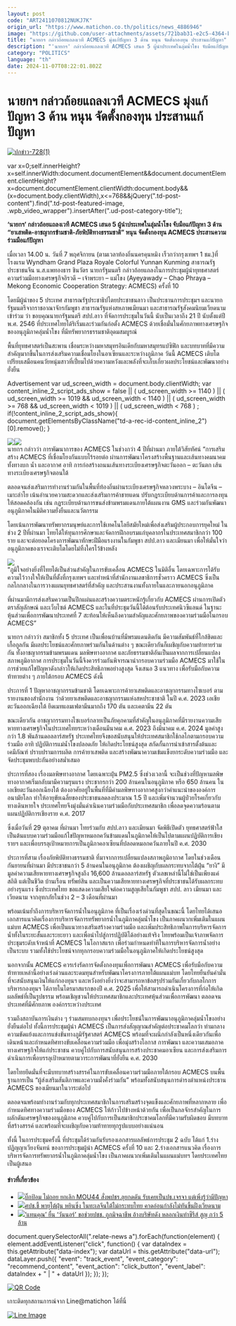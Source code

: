 ```yaml
---
layout: post
code: "ART2411070812NUKJ7K"
origin_url: "https://www.matichon.co.th/politics/news_4886946"
image: "https://github.com/user-attachments/assets/721bab31-e2c5-4364-b2b9-3f9482e6c3b6"
title: "นายกฯ กล่าวถ้อยแถลงเวที ACMECS มุ่งแก้ปัญหา 3 ด้าน หนุน จัดตั้งกองทุน ประสานแก้ปัญหา"
description: "'นายกฯ' กล่าวถ้อยแถลงเวที ACMECS เสนอ 5 ผู้นำประเทศในลุ่มน้ำโขง จับมือแก้ปัญหา 3 ด้าน “ยาเสพติด-อาชญากรข้ามชาติ-ภัยพิบัติทางธรรมชาติ\" หนุน จัดตั้งกองทุน"
category: "POLITICS"
language: "th"
date: 2024-11-07T08:22:01.802Z
---
```


# นายกฯ กล่าวถ้อยแถลงเวที ACMECS มุ่งแก้ปัญหา 3 ด้าน หนุน จัดตั้งกองทุน ประสานแก้ปัญหา

[![](https://www.matichon.co.th/wp-content/uploads/2024/11/ปกข่าว-7281-66.jpg "ปกข่าว-728(1)")](https://www.matichon.co.th/wp-content/uploads/2024/11/ปกข่าว-7281-66.jpg)

var x=0;self.innerHeight?x=self.innerWidth:document.documentElement&&document.documentElement.clientHeight?x=document.documentElement.clientWidth:document.body&&(x=document.body.clientWidth),x<=768&&jQuery(".td-post-content").find(".td-post-featured-image, .wpb\_video\_wrapper").insertAfter(".ud-post-category-title");

**‘นายกฯ’ กล่าวถ้อยแถลงเวที ACMECS เสนอ 5 ผู้นำประเทศในลุ่มน้ำโขง จับมือแก้ปัญหา 3 ด้าน “ยาเสพติด-อาชญากรข้ามชาติ-ภัยพิบัติทางธรรมชาติ” หนุน จัดตั้งกองทุน ACMECS ประสานความร่วมมือแก้ปัญหา**

เมื่อเวลา 14.00 น. วันที่ 7 พฤศจิกายน (ตามเวลาท้องถิ่นนครคุนหมิง เร็วกว่ากรุงเทพฯ 1 ชม.)ที่โรงแรม Wyndham Grand Plaza Royale Colorful Yunnan Kunming สาธารณรัฐประชาชนจีน น.ส.แพทองธาร ชินวัตร นายกรัฐมนตรี กล่าวถ้อยแถลงในการประชุมผู้นำยุทธศาสตร์ความร่วมมือทางเศรษฐกิจอิรวดี – เจ้าพระยา – แม่โขง (Ayeyawady – Chao Phraya – Mekong Economic Cooperation Strategy: ACMECS) ครั้งที่ 10

โดยมีผู้นำของ 5 ประเทศ สาธารณรัฐประชาธิปไตยประชาชนลาว เป็นประธานการประชุมฯ และนายกรัฐมนตรีจากราชอาณาจักรกัมพูชา สาธารณรัฐแห่งสหภาพเมียนมา และสาธารณรัฐสังคมนิยมเวียดนาม เข้าร่วม ว่า ขอบคุณนายกรัฐมนตรี สปป.ลาว ที่จัดการประชุมในวันนี้ นับเป็นเวลาถึง 21 ปี นับตั้งแต่ปี พ.ศ. 2546 ที่ประเทศไทยได้ริเริ่มและร่วมกันก่อตั้ง ACMECS ด้วยเชื่อมั่นในศักยภาพทางเศรษฐกิจของอนุภูมิภาคลุ่มน้ำโขง ที่มีทรัพยากรธรรมชาติอุดมสมบูรณ์

พื้นที่ยุทธศาสตร์เป็นสะพาน เชื่อมระหว่างมหาสมุทรอินเดียกับมหาสมุทรแปซิฟิก และบทบาทที่มีความสำคัญมากขึ้นในการส่งเสริมความเชื่อมโยงในอาเซียนและระหว่างภูมิภาค วันนี้ ACMECS เติบโต เปรียบเสมือนคนวัยหนุ่มสาวที่เปี่ยมไปด้วยความหวังและพลังที่จะเก็บเกี่ยวผลประโยชน์และพัฒนาอย่างยั่งยืน

Advertisement var ud\_screen\_width = document.body.clientWidth; var content\_inline\_2\_script\_ads\_show = false || ( ud\_screen\_width >= 1140 ) || ( ud\_screen\_width >= 1019 && ud\_screen\_width < 1140 ) || ( ud\_screen\_width >= 768 && ud\_screen\_width < 1019 ) || ( ud\_screen\_width < 768 ) ; if(!content\_inline\_2\_script\_ads\_show){ document.getElementsByClassName("td-a-rec-id-content\_inline\_2")\[0\].remove(); }

![](https://www.matichon.co.th/wp-content/uploads/2024/11/S__162578466.jpg)![](https://www.matichon.co.th/wp-content/uploads/2024/11/S__162578460.jpg)  
นายกฯ กล่าวว่า การพัฒนาการของ ACMECS ในช่วงกว่า 4 ปีที่ผ่านมา ภายใต้วิสัยทัศน์ “การเสริมสร้าง ACMECS ที่เชื่อมโยงกันแบบไร้รอยต่อ ผ่านการพัฒนาโครงสร้างพื้นฐานและเส้นทางคมนาคม ทั้งทางบก น้ำ และอากาศ อาทิ การก่อสร้างถนนเส้นทางระเบียงเศรษฐกิจตะวันออก – ตะวันตก เส้นทางระเบียงเศรษฐกิจตอนใต้

ตลอดจนส่งเสริมการทำงานร่วมกันในพื้นที่ท้องถิ่นผ่านระเบียงเศรษฐกิจหลวงพระบาง – อินโดจีน – เมาะลำไย เน้นอำนวยความสะดวกและส่งเสริมการค้าชายแดน ปรับกฎระเบียบด้านการค้าและการลงทุนให้สอดคล้องกัน เช่น กฎระเบียบด้านการขนส่งข้ามพรมแดนภายใต้แผนงาน GMS และร่วมกันพัฒนาอนุภูมิภาคในมิติความยั่งยืนและนวัตกรรม

โดยเน้นการพัฒนาทรัพยากรมนุษย์และการใช้เทคโนโลยีสมัยใหม่เพื่อส่งเสริมผู้ประกอบการยุคใหม่ ในช่วง 2 ปีที่ผ่านมา ไทยได้ให้ทุนการศึกษาและจัดการฝึกอบรมแก่บุคลากรในประเทศสมาชิกกว่า 100 ราย และจะต่อยอดโครงการพัฒนาทักษะฝีมือแรงงานในกัมพูชา สปป.ลาว และเมียนมา เพื่อให้มั่นใจว่าอนุภูมิภาคของเราจะเติบโตโดยไม่ทิ้งใครไว้ข้างหลัง

![](https://www.matichon.co.th/wp-content/uploads/2024/11/S__162578465.jpg)  
“ภูมิใจอย่างยิ่งที่ไทยได้เป็นส่วนสำคัญในการขับเคลื่อน ACMECS ในมิติอื่น โดยเฉพาะการได้รับความไว้วางใจให้เป็นที่ตั้งที่กรุงเทพฯ และทำหน้าที่สำนักงานเลขาธิการชั่วคราว ACMECS ซึ่งเป็นกลไกกลางในการวางแผนยุทธศาสตร์ที่สำคัญ และประสานงานทั้งภายในและภายนอกอนุภูมิภาค

ที่ผ่านมามีการส่งเสริมความเป็นปึกแผ่นและสร้างความตระหนักรู้เกี่ยวกับ ACMECS ผ่านการเปิดตัวตราสัญลักษณ์ และเว็บไซต์ ACMECS และในที่ประชุมวันนี้ได้ต้อนรับประเทศนิวซีแลนด์ ในฐานะหุ้นส่วนเพื่อการพัฒนาประเทศที่ 7 สะท้อนให้เห็นถึงความสำคัญและศักยภาพของความร่วมมือในกรอบ ACMECS”

นายกฯ กล่าวว่า สมาชิกทั้ง 5 ประเทศ เป็นเพื่อนบ้านที่มีพรมแดนติดกัน มีความสัมพันธ์ที่ใกล้ชิดและเกื้อกูลกัน มีผลประโยชน์และศักยภาพร่วมกันในด้านต่าง ๆ ขณะเดียวกันก็เผชิญกับความท้าทายร่วมกัน ทั้งอาชญากรรมข้ามพรมแดน มลพิษทางอากาศ และภัยธรรมชาติอันเป็นผลจากการเปลี่ยนแปลงสภาพภูมิอากาศ การประชุมในวันนี้จึงควรร่วมกันพิจารณานำกรอบความร่วมมือ ACMECS มาใช้ในการช่วยแก้ไขปัญหาดังกล่าวให้เกิดประสิทธิภาพอย่างสูงสุด จึงเสนอ 3 แนวทาง เพื่อรับมือกับความท้าทายต่าง ๆ ภายใต้กรอบ ACMECS ดังนี้

ประการที่ 1 ปัญหาอาชญากรรมข้ามชาติ โดยเฉพาะการค้ายาเสพติดและอาชญากรรมทางไซเบอร์ ตามรายงานของสำนักงาน ว่าด้วยยาเสพติดและอาชญากรรมแห่งสหประชาชาติ ในปี ค.ศ. 2023 เอเชียตะวันออกเฉียงใต้ ยึดเมทแอมเฟตามีนมากถึง 170 ตัน และเคตามีน 22 ตัน

ขณะเดียวกัน อาชญากรรมทางไซเบอร์กลายเป็นภัยคุกคามที่สำคัญในอนุภูมิภาคที่มีรายงานความเสียหายทางเศรษฐกิจในประเทศไทยระหว่างเดือนมีนาคม ค.ศ. 2023 ถึงมีนาคม ค.ศ. 2024 มูลค่าสูงกว่า 1.8 พันล้านดอลลาร์สหรัฐ ประเทศไทยจึงขอสนับสนุนให้ประเทศสมาชิกใช้กลไกตามกรอบความร่วมมือ อาทิ ปฏิบัติการแม่น้ำโขงปลอดภัย ให้เกิดประโยชน์สูงสุด สกัดกั้นการนำเข้าสารตั้งต้นและเคมีภัณฑ์ ปราบปรามการผลิต การค้ายาเสพติด และสร้างพัฒนาความเข้มแข็งยกระดับความร่วมมือ และจัดประชุมพบปะกันอย่างสม่ำเสมอ

ประการที่สอง เรื่องมลพิษทางอากาศ โดยเฉพาะฝุ่น PM2.5 ซึ่งช่วงเวลานี้ จะเป็นช่วงที่ปัญหามลพิษทางอากาศเริ่มกลับมามีความรุนแรง ประชากรกว่า 200 ล้านคนในอนุภูมิภาค หรือ 650 ล้านคน ในเอเชียตะวันออกเฉียงใต้ ต้องอาศัยอยู่ในพื้นที่ที่มีค่ามลพิษทางอากาศสูงกว่าคำแนะนำขององค์การอนามัยโลก ทำให้อายุขัยเฉลี่ยของประชาชนลดลงประมาณ 1.5 ปี และเพิ่มจำนวนผู้ป่วยโรคเกี่ยวกับทางเดินหายใจ ประเทศไทยจึงมุ่งมั่นดำเนินความร่วมมือกับประเทศสมาชิก เพื่อลดจุดความร้อนตามแผนปฏิบัติการเชียงราย ค.ศ. 2017

ซึ่งเมื่อวันที่ 29 ตุลาคม ที่ผ่านมา ไทยร่วมกับ สปป.ลาว และเมียนมา จัดพิธีเปิดตัว ยุทธศาสตร์ฟ้าใส เป็นต้นแบบความร่วมมือแก้ไขปัญหาหมอกควันข้ามแดนในภูมิภาคให้เป็นไปตามแผนปฏิบัติการเชียงรายฯ และเพื่อบรรลุเป้าหมายการเป็นภูมิภาคอาเซียนที่ปลอดหมอกควันภายในปี ค.ศ. 2030

ประการที่สาม เรื่องภัยพิบัติทางธรรมชาติ ที่มาจากการเปลี่ยนแปลงสภาพภูมิอากาศ โดยในช่วงเดือนกันยายนที่ผ่านมา มีประชาชนกว่า 5 ล้านคนในอนุภูมิภาค ต้องเผชิญกับผลกระทบจากไต้ฝุ่น “ยางิ” มีมูลค่าความเสียหายทางเศรษฐกิจสูงถึง 16,600 ล้านดอลลาร์สหรัฐ ตัวเลขเหล่านี้ไม่ใช่เป็นเพียงแค่สถิติ แต่เป็นชีวิต บ้านเรือน ทรัพย์สิน และเป็นความเสียหายทางเศรษฐกิจที่ประชาชนได้รับผลกระทบอย่างรุนแรง ซึ่งประเทศไทย ขอแสดงความเสียใจต่อความสูญเสียในกัมพูชา สปป. ลาว เมียนมา และเวียดนาม จากอุทกภัยในช่วง 2 – 3 เดือนที่ผ่านมา

พร้อมเน้นย้ำถึงการบริหารจัดการน้ำในอนุภูมิภาค ที่เป็นเรื่องเร่งด่วนที่สุดในขณะนี้ โดยไทยได้เสนอเอกสารแนวคิดเรื่องการบริหารจัดการทรัพยากรน้ำในภูมิภาคลุ่มน้ำโขง เป็นภาคผนวกเพิ่มเติมในแผนแม่บท ACMECS เพื่อเป็นแนวทางเสริมสร้างความร่วมมือ และเพิ่มประสิทธิภาพในการบริหารจัดการน้ำทั้งในระยะสั้นและระยะยาว และเพื่อนำไปสู่การปฏิบัติได้อย่างแท้จริง ไทยพร้อมเป็นเจ้าภาพจัดการประชุมระดับเจ้าหน้าที่ ACMECS ในโอกาสแรก เพื่อร่วมกำหนดท่าทีในการบริหารจัดการน้ำอย่างเป็นระบบ รวมทั้งใช้ประโยชน์จากทุกกรอบความร่วมมือในอนุภูมิภาคให้เกิดประโยชน์สูงสุด

นอกจากนั้น ACMECS ควรเร่งรัดการจัดตั้งกองทุนเพื่อการพัฒนา ACMECS เพื่อรับมือกับความท้าทายเหล่านี้อย่างเร่งด่วนและระดมทุนสำหรับพัฒนาโครงการภายใต้แผนแม่บท โดยไทยยืนยันคำมั่นที่จะสนับสนุนเงินให้แก่กองทุนฯ และหวังอย่างยิ่งว่าจะสามารถหาข้อสรุปร่วมกันเกี่ยวกับกลไกการบริหารกองทุนฯ ได้ภายในไตรมาสแรกของปี ค.ศ. 2025 เพื่อให้สามารถดำเนินโครงการที่ก่อให้เกิดผลลัพธ์ที่เป็นรูปธรรม พร้อมเชิญชวนให้ประเทศสมาชิกและประเทศหุ้นส่วนเพื่อการพัฒนา ตลอดจนประเทศที่มีศักยภาพ องค์กรระหว่างประเทศ

รวมถึงสถาบันการเงินต่าง ๆ ร่วมสมทบกองทุนฯ เพื่อประโยชน์ในการพัฒนาอนุภูมิภาคลุ่มน้ำโขงอย่างยั่งยืนต่อไป ทั้งนี้การประชุมผู้นำ ACMECS เป็นการส่งสัญญาณสำคัญต่อประชาคมโลกว่า ท่ามกลางความขัดแย้งและการแข่งขันทางภูมิรัฐศาสตร์ ACMECS พร้อมที่จะผนึกกำลังเป็นหนึ่งเดียวกันเพื่อเดินหน้าและกำหนดทิศทางขับเคลื่อนความร่วมมือ เพื่อมุ่งสร้างโอกาส การพัฒนา และความเสมอภาคทางเศรษฐกิจให้แก่ประชาชน ควบคู่ไปกับการสนับสนุนการสร้างประชาคมอาเซียน และการส่งเสริมการดำเนินการเพื่อบรรลุเป้าหมายตามวาระการพัฒนาที่ยั่งยืน ค.ศ. 2030

โดยไทยยึดมั่นที่จะมีบทบาทสร้างสรรค์ในการขับเคลื่อนความร่วมมือภายใต้กรอบ ACMECS บนพื้นฐานการเป็น “ผู้ส่งเสริมสันติภาพและความมั่งคั่งร่วมกัน” พร้อมทั้งสนับสนุนการดำรงตำแหน่งประธาน ACMECS ของเมียนมาในวาระต่อไป

ตลอดจนพร้อมทำงานร่วมกับทุกประเทศสมาชิกในการเสริมสร้างจุดแข็งและศักยภาพที่หลากหลาย เพื่อกำหนดทิศทางความร่วมมือของ ACMECS ให้ก้าวไปข้างหน้าด้วยกัน เพื่อเป็นกลจักรสำคัญในการผลักดันเศรษฐกิจของอนุภูมิภาค ควบคู่ไปกับการเป็นสมาชิกประชาคมโลกที่มีความรับผิดชอบ มีบทบาทที่สร้างสรรค์ และพร้อมที่จะเผชิญกับความท้าทายทุกรูปแบบอย่างแน่นอน

ทั้งนี้ ในการประชุมครั้งนี้ ที่ประชุมได้ร่วมกันรับรองเอกสารผลลัพธ์การประชุม 2 ฉบับ ได้แก่ 1.ร่างปฏิญญาเวียงจันทน์ ของการประชุมผู้นำ ACMECS ครั้งที่ 10 และ 2.ร่างเอกสารแนวคิด เรื่องการบริหารจัดการทรัพยากรน้ำในภูมิภาคลุ่มน้ำโขง เป็นภาคผนวกเพิ่มเติมในแผนแม่บทฯ โดยประเทศไทยเป็นผู้เสนอ

#### ข่าวที่เกี่ยวข้อง

*   [![](https://www.matichon.co.th/wp-content/uploads/2024/11/11692455.jpg)บิ๊กป้อม ไม่ถอย ยกเลิก MOU44 สั่งพปชร.ลุยกดดัน รับเคยเป็นปธ.เจรจา แต่เพิ่งรู้ว่ามีปัญหา](https://www.matichon.co.th/politics/news_4886870)
*   [![](https://www.matichon.co.th/wp-content/uploads/2024/11/1111-4.jpg)ศปช.ชี้ พายุไต้ฝุ่น หยินซิ่ง ในทะเลจีนใต้ไม่กระทบไทย คาดอ่อนกำลังไม่ทันขึ้นฝั่งเวียดนาม](https://www.matichon.co.th/politics/news_4886839)
*   [![](https://www.matichon.co.th/wp-content/uploads/2024/11/tan728.jpg)‘แทนคุณ’ ยื่น ‘วันนอร์’ ขอช่วยปชช. ถูกมิจฉาชีพ อ้างบริษัทดัง หลอกเงินทำซีรีส์ สูญ กว่า 5 ล้าน](https://www.matichon.co.th/politics/news_4886713)

document.querySelectorAll(".relate-news a").forEach(function(element) { element.addEventListener("click", function() { var dataIndex = this.getAttribute("data-index"); var dataUrl = this.getAttribute("data-url"); dataLayer.push({ "event": "track\_event", "event\_category": "recommend\_content", "event\_action": "click\_button", "event\_label": dataIndex + " | " + dataUrl }); }); });

[![QR Code](https://www.matichon.co.th/wp-content/uploads/2023/07/wob1371z.jpg)](https://lin.ee/ht0nDxX)

เกาะติดทุกสถานการณ์จาก Line@matichon ได้ที่นี่

[![Line Image](https://www.matichon.co.th/wp-content/uploads/2023/07/th.png)](https://lin.ee/ht0nDxX)